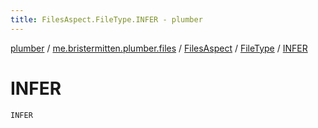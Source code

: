 ```yaml
---
title: FilesAspect.FileType.INFER - plumber
---
```


[plumber](../../../index.html) / [me.bristermitten.plumber.files](../../index.html) / [FilesAspect](../index.html) / [FileType](index.html) / [INFER](./-i-n-f-e-r.html)

# INFER

`INFER`